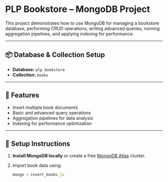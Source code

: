 # PLP Bookstore – MongoDB Project

This project demonstrates how to use MongoDB for managing a bookstore database, performing CRUD operations, writing advanced queries, running aggregation pipelines, and applying indexing for performance.

---

## 📦 Database & Collection Setup

- **Database:** `plp_bookstore`
- **Collection:** `books`

---

## 📁 Features

- Insert multiple book documents
- Basic and advanced query operations
- Aggregation pipelines for data analysis
- Indexing for performance optimization

---

## 🔧 Setup Instructions

1. **Install MongoDB locally** or create a free [MongoDB Atlas](https://www.mongodb.com/cloud/atlas) cluster.
2. Import book data using:

   ```js
   mongo < insert_books.js


